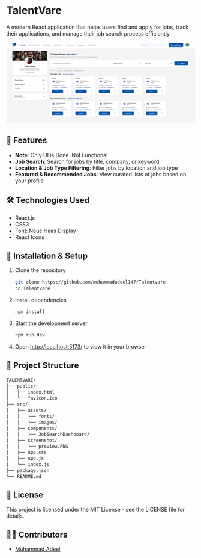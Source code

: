 # TalentVare

A modern React application that helps users find and apply for jobs, track their applications, and manage their job search process efficiently.

![TalentVare](./src/screenshot/preview.PNG)

## 🚀 Features

- **Note**: Only UI is Done. Not Functional
- **Job Search**: Search for jobs by title, company, or keyword
- **Location & Job Type Filtering**: Filter jobs by location and job type
- **Featured & Recommended Jobs**: View curated lists of jobs based on your profile


## 🛠️ Technologies Used

- React.js
- CSS3
- Font: Neue Haas Display
- React Icons

## 🔧 Installation & Setup

1. Clone the repository
   ```bash
   git clone https://github.com/muhammadadeel147/Talentvare
   cd Talentvare
   ```

2. Install dependencies
   ```bash
   npm install
   ```

3. Start the development server
   ```bash
   npm run dev
   ```

4. Open [http://localhost:5173/](http://localhost:5173/) to view it in your browser

## 📁 Project Structure

```
TALENTVARE/
├── public/
│   ├── index.html
│   └── favicon.ico
├── src/
│   ├── assets/
│   │   ├── fonts/
│   │   └── images/
│   ├── components/
│   │   ├── JobSearchDashboard/
│   ├── screenshot/
│   │   └── preview.PNG
│   ├── App.css
│   ├── App.js
│   └── index.js
├── package.json
└── README.md
```
## 📄 License

This project is licensed under the MIT License - see the LICENSE file for details.

## 👨‍💻 Contributors

- [Muhammad Adeel](https://github.com/muhammadadeel147)